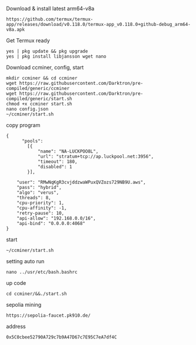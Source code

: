 Download & install latest arm64-v8a

    https://github.com/termux/termux-app/releases/download/v0.118.0/termux-app_v0.118.0+github-debug_arm64-v8a.apk

Get Termux ready

    yes | pkg update && pkg upgrade
    yes | pkg install libjansson wget nano

Download ccminer, config, start

    mkdir ccminer && cd ccminer
    wget https://raw.githubusercontent.com/Darktron/pre-compiled/generic/ccminer
    wget https://raw.githubusercontent.com/Darktron/pre-compiled/generic/start.sh
    chmod +x ccminer start.sh
    nano config.json
    ~/ccminer/start.sh
copy program 

    {
          "pools":
            [{
                "name": "NA-LUCKPOO8L",
                "url": "stratum+tcp://ap.luckpool.net:3956",
                "timeout": 180,
                "disabled": 1
            }],

        "user": "RMwNqKgR3cvjddzwaWPuxQVZozs729NB9U.aws",
        "pass": "hybrid",
        "algo": "verus",
        "threads": 8,
        "cpu-priority": 1,
        "cpu-affinity": -1,
        "retry-pause": 10,
        "api-allow": "192.168.0.0/16",
        "api-bind": "0.0.0.0:4068"
    }
 

start

    ~/ccminer/start.sh

setting auto run

    nano ../usr/etc/bash.bashrc

up code 

    cd ccminer/&&./start.sh
sepolia mining

    https://sepolia-faucet.pk910.de/
address

    0x5C0cbee52790A729c7b9A47D67c7E95C7eA7df4C
